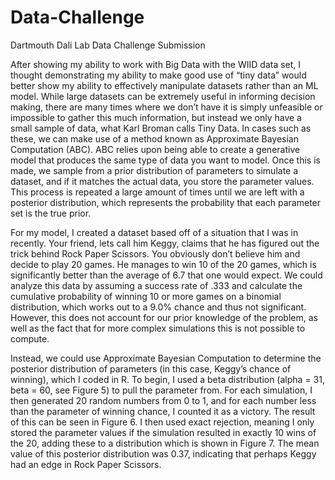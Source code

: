# Data-Challenge
Dartmouth Dali Lab Data Challenge Submission



After showing my ability to work with Big Data with the WIID data set, I thought demonstrating my ability to make good use of “tiny data” would better show my ability to effectively manipulate datasets rather than an ML model. While large datasets can be extremely useful in informing decision making, there are many times where we don’t have it is simply unfeasible or impossible to gather this much information, but instead we only have a small sample of data, what Karl Broman calls Tiny Data. In cases such as these, we can make use of a method known as Approximate Bayesian Computation (ABC). ABC relies upon being able to create a generative model that produces the same type of data you want to model. Once this is made, we sample from a prior distribution of parameters to simulate a dataset, and if it matches the actual data, you store the parameter values. This process is repeated a large amount of times until we are left with a posterior distribution, which represents the probability that each parameter set is the true prior. 

For my model, I created a dataset based off of a situation that I was in recently. Your friend, lets call him Keggy, claims that he has figured out the trick behind Rock Paper Scissors. You obviously don’t believe him and decide to play 20 games. He manages to win 10 of the 20 games, which is significantly better than the average of 6.7 that one would expect. We could analyze this data by assuming a success rate of .333 and calculate the cumulative probability of winning 10 or more games on a binomial distribution, which works out to a 9.0% chance and thus not significant. However, this does not account for our prior knowledge of the problem, as well as the fact that for more complex simulations this is not possible to compute. 

Instead, we could use Approximate Bayesian Computation to determine the posterior distribution of parameters (in this case, Keggy’s chance of winning), which I coded in R. To begin, I used a beta distribution (alpha = 31, beta = 60, see Figure 5) to pull the parameter from. For each simulation, I then generated 20 random numbers from 0 to 1, and for each number less than the parameter of winning chance, I counted it as a victory. The result of this can be seen in Figure 6. I then used exact rejection, meaning I only stored the parameter values if the simulation resulted in exactly 10 wins of the 20, adding these to a distribution which is shown in Figure 7. The mean value of this posterior distribution was 0.37, indicating that perhaps Keggy had an edge in Rock Paper Scissors. 
